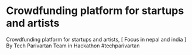# Crowdfunding platform for startups and artists 
Crowdfunding platform for startups and artists, [ Focus in nepal and india ] By Tech Parivartan Team in Hackathon #techparivartan


